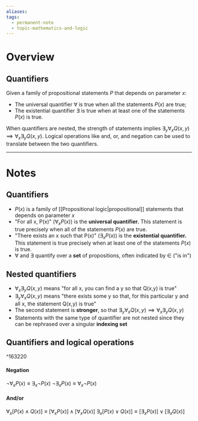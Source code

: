 ```yaml
---
aliases: 
tags:
  - permanent-note
  - topic-mathematics-and-logic
---
```

# Overview

## Quantifiers

Given a family of propositional statements $P$ that depends on parameter $x$:
- The universal quantifier $\forall$ is true when all the statements $P(x)$ are true;
- The existential quantifier $\exists$ is true when at least one of the statements $P(x)$ is true.

When quantifiers are nested, the strength of statements implies $\exists_{y} \forall_{x} Q(x, y) \implies \forall_{x} \exists_{y} Q(x,y)$. Logical operations like and, or, and negation can be used to translate between the two quantifiers.

---
# Notes

## Quantifiers
- $P(x)$ is a family of [[Propositional logic|propositional]] statements that depends on parameter $x$
- "For all x, P(x)" ($\forall_x P(x)$) is the **universal quantifier.** This statement is true precisely when all of the statements $P(x)$ are true.
- "There exists an x such that P(x)" ($\exists_x P(x))$ is the **existential quantifier.** This statement is true precisely when at least one of the statements $P(x)$ is true.
- $\forall$ and $\exists$ quantify over a **set** of propositions, often indicated by $\in$ ("is in")

## Nested quantifiers
- $\forall_{x} \exists_{y} Q(x,y)$ means "for all x, you can find a y so that Q(x,y) is true"
- $\exists_{y} \forall_{x} Q(x, y)$ means "there exists some y so that, for this particular y and all x, the statement Q(x,y) is true"
- The second statement is **stronger**, so that $\exists_{y} \forall_{x} Q(x, y) \implies \forall_{x} \exists_{y} Q(x,y)$
- Statements with the same type of quantifier are not nested since they can be rephrased over a singular **indexing set**

## Quantifiers and logical operations

^163220

#### Negation
$\neg \forall_{x} P(x)\equiv \exists_{x} \neg P(x)$
$\neg \exists_{x} P(x) \equiv \forall_x \neg P(x)$

#### And/or
$\forall_x[P(x) \wedge Q(x)] \equiv [\forall_x P(x)] \wedge [\forall_x Q(x)]$
$\exists_x[P(x) \vee Q(x)] \equiv [\exists_x P(x)] \vee [\exists_x Q(x)]$




